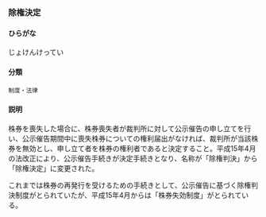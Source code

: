 <div style="display:none;">

## [あ行](securities-terms?id=あ行)
## [か行](securities-terms?id=か行)
## [さ行](securities-terms?id=さ行)

</div>

### 除権決定

#### ひらがな

じょけんけってい

#### 分類

`制度・法律`

#### 説明

株券を喪失した場合に、株券喪失者が裁判所に対して公示催告の申し立てを行い、公示催告期間中に喪失株券についての権利届出がなければ、裁判所が当該株券を無効とし、申し立て者を株券の権利者であると決定すること。平成15年4月の法改正により、公示催告手続きが決定手続きとなり、名称が「除権判決」から「除権決定」に変更された。
 
これまでは株券の再発行を受けるための手続きとして、公示催告に基づく除権判決制度がとられていたが、平成15年4月からは「株券失効制度」がとられている。

<div style="display:none;">

## [た行](securities-terms?id=た行)
## [な行](securities-terms?id=な行)
## [は行](securities-terms?id=は行)
## [ま行](securities-terms?id=ま行)
## [や行](securities-terms?id=や行)
## [ら行](securities-terms?id=ら行)
## [わ行](securities-terms?id=わ行)
## [英数字・記号](securities-terms?id=英数字・記号)

</div>

